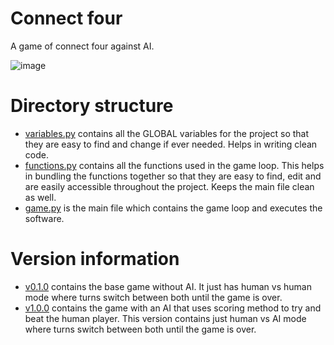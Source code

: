 # Connect four
A game of connect four against AI.

![image](https://github.com/gdsc-ipsacademy/Connect-Four-Game/assets/81830617/0734ced7-49cf-4542-a993-d014819ed2e1)

# Directory structure
- [variables.py](https://github.com/gdsc-ipsacademy/Connect-Four-Game/blob/main/variables.py) contains all the GLOBAL variables for the project so that they are easy to find and change if ever needed. Helps in writing clean code.
- [functions.py](https://github.com/gdsc-ipsacademy/Connect-Four-Game/blob/main/functions.py) contains all the functions used in the game loop. This helps in bundling the functions together so that they are easy to find, edit and are easily accessible throughout the project. Keeps the main file clean as well.
- [game.py](https://github.com/gdsc-ipsacademy/Connect-Four-Game/blob/main/game.py) is the main file which contains the game loop and executes the software.

# Version information
- [v0.1.0](https://github.com/gdsc-ipsacademy/Connect-Four-Game/releases/tag/v0.1.0) contains the base game without AI. It just has human vs human mode where turns switch between both until the game is over.
- [v1.0.0](https://github.com/gdsc-ipsacademy/Connect-Four-Game/releases/tag/v1.0.0) contains the game with an AI that uses scoring method to try and beat the human player. This version contains just human vs AI mode where turns switch between both until the game is over.
